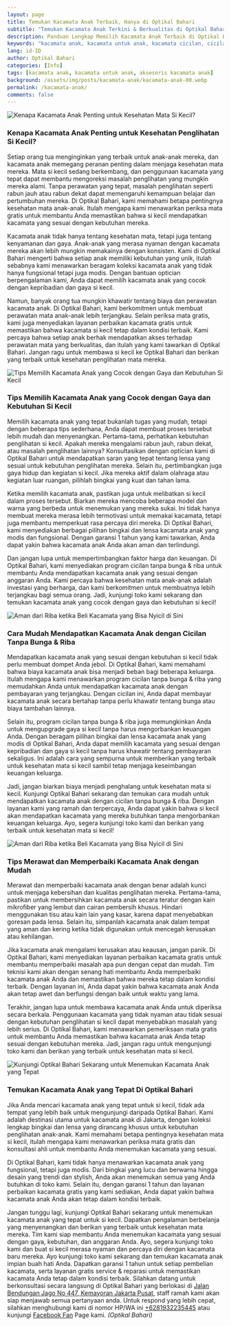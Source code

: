 ```yaml
---
layout: page
title: Temukan Kacamata Anak Terbaik, Hanya di Optikal Bahari
subtitle: "Temukan Kacamata Anak Terkini & Berkualitas di Optikal Bahari, Dapatkan Periksa Mata Gratis, Cicilan 0% & Garansi Kacamata 1 Tahun"
description: Panduan Lengkap Memilih Kacamata Anak Terbaik di Optikal Bahari. Dapatkan Konsultasi Gratis, Bergaransi, & Layanan Perbaikan Kacamata Gratis.
keywords: "kacamata anak, kacamata untuk anak, kacamata cicilan, cicilan 0%"
lang: id-ID
author: Optikal Bahari
categories: [Info]
tags: [kacamata anak, kacamata untuk anak, aksesoris kacamata anak]
background: /assets/img/posts/kacamata-anak/kacamata-anak-00.webp
permalink: /kacamata-anak/
comments: false
---
```


<div class="card shadow p-3 bg-white mb-5">
  <img
    itemprop="image"
    data-src="/assets/img/posts/kacamata-anak/kacamata-anak-01.webp"
    src="/assets/img/posts/kacamata-anak/kacamata-anak-01.webp"
    class="card-img-top"
    title="Kenapa Kacamata Anak Penting untuk Kesehatan Mata Si Kecil?"
    alt="Kenapa Kacamata Anak Penting untuk Kesehatan Mata Si Kecil?">
  <div class="card-body">
    <h3 class="card-title">
      Kenapa Kacamata Anak Penting untuk Kesehatan Penglihatan Si Kecil?
    </h3>
    <p class="card-text text-left">
      Setiap orang tua menginginkan yang terbaik untuk anak-anak mereka, dan kacamata anak memegang peranan penting dalam menjaga kesehatan mata mereka. Mata si kecil sedang berkembang, dan penggunaan kacamata yang tepat dapat membantu mengoreksi masalah penglihatan yang mungkin mereka alami. Tanpa perawatan yang tepat, masalah penglihatan seperti rabun jauh atau rabun dekat dapat memengaruhi kemampuan belajar dan pertumbuhan mereka. Di Optikal Bahari, kami memahami betapa pentingnya kesehatan mata anak-anak. Itulah mengapa kami menawarkan periksa mata gratis untuk membantu Anda memastikan bahwa si kecil mendapatkan kacamata yang sesuai dengan kebutuhan mereka.
    </p>
    <p class="card-text text-left">
      Kacamata anak tidak hanya tentang kesehatan mata, tetapi juga tentang kenyamanan dan gaya. Anak-anak yang merasa nyaman dengan kacamata mereka akan lebih mungkin memakainya dengan konsisten. Kami di Optikal Bahari mengerti bahwa setiap anak memiliki kebutuhan yang unik, itulah sebabnya kami menawarkan beragam koleksi kacamata anak yang tidak hanya fungsional tetapi juga modis. Dengan bantuan optician berpengalaman kami, Anda dapat memilih kacamata anak yang cocok dengan kepribadian dan gaya si kecil.
    </p>
    <p class="card-text text-left">
      Namun, banyak orang tua mungkin khawatir tentang biaya dan perawatan kacamata anak. Di Optikal Bahari, kami berkomitmen untuk membuat perawatan mata anak-anak lebih terjangkau. Selain periksa mata gratis, kami juga menyediakan layanan perbaikan kacamata gratis untuk memastikan bahwa kacamata si kecil tetap dalam kondisi terbaik. Kami percaya bahwa setiap anak berhak mendapatkan akses terhadap perawatan mata yang berkualitas, dan itulah yang kami tawarkan di Optikal Bahari. Jangan ragu untuk membawa si kecil ke Optikal Bahari dan berikan yang terbaik untuk kesehatan penglihatan mata mereka.
    </p>
  </div>
</div>

<div class="card shadow p-3 bg-white mb-5">
  <img
    data-src="/assets/img/posts/kacamata-anak/kacamata-anak-02.webp"
    src="/assets/img/posts/kacamata-anak/kacamata-anak-02.webp"
    class="card-img-top"
    title="Tips Memilih Kacamata Anak yang Cocok dengan Gaya dan Kebutuhan Si Kecil"
    alt="Tips Memilih Kacamata Anak yang Cocok dengan Gaya dan Kebutuhan Si Kecil">
  <div class="card-body">
    <h3 class="card-title">
      Tips Memilih Kacamata Anak yang Cocok dengan Gaya dan Kebutuhan Si Kecil
    </h3>
    <p class="card-text text-left">
      Memilih kacamata anak yang tepat bukanlah tugas yang mudah, tetapi dengan beberapa tips sederhana, Anda dapat membuat proses tersebut lebih mudah dan menyenangkan. Pertama-tama, perhatikan kebutuhan penglihatan si kecil. Apakah mereka mengalami rabun jauh, rabun dekat, atau masalah penglihatan lainnya? Konsultasikan dengan optician kami di Optikal Bahari untuk mendapatkan saran yang tepat tentang lensa yang sesuai untuk kebutuhan penglihatan mereka. Selain itu, pertimbangkan juga gaya hidup dan kegiatan si kecil. Jika mereka aktif dalam olahraga atau kegiatan luar ruangan, pilihlah bingkai yang kuat dan tahan lama.
    </p>
    <p class="card-text text-left">
      Ketika memilih kacamata anak, pastikan juga untuk melibatkan si kecil dalam proses tersebut. Biarkan mereka mencoba beberapa model dan warna yang berbeda untuk menemukan yang mereka sukai. Ini tidak hanya membuat mereka merasa lebih termotivasi untuk memakai kacamata, tetapi juga membantu memperkuat rasa percaya diri mereka. Di Optikal Bahari, kami menyediakan berbagai pilihan bingkai dan lensa kacamata anak yang modis dan fungsional. Dengan garansi 1 tahun yang kami tawarkan, Anda dapat yakin bahwa kacamata anak Anda akan aman dan terlindungi.
    </p>
    <p class="card-text text-left">
      Dan jangan lupa untuk mempertimbangkan faktor harga dan keuangan. Di Optikal Bahari, kami menyediakan program cicilan tanpa bunga & riba untuk membantu Anda mendapatkan kacamata anak yang sesuai dengan anggaran Anda. Kami percaya bahwa kesehatan mata anak-anak adalah investasi yang berharga, dan kami berkomitmen untuk membuatnya lebih terjangkau bagi semua orang. Jadi, kunjungi toko kami sekarang dan temukan kacamata anak yang cocok dengan gaya dan kebutuhan si kecil!
    </p>
  </div>
</div>

<div class="card shadow p-3 bg-white mb-5">
  <img
    data-src="/assets/img/posts/kacamata-anak/kacamata-anak-03.webp"
    src="/assets/img/posts/kacamata-anak/kacamata-anak-03.webp"
    class="card-img-top"
    title="Aman dari Riba ketika Beli Kacamata yang Bisa Nyicil di Sini"
    alt="Aman dari Riba ketika Beli Kacamata yang Bisa Nyicil di Sini">
  <div class="card-body">
    <h3 class="card-title">
      Cara Mudah Mendapatkan Kacamata Anak dengan Cicilan Tanpa Bunga & Riba
    </h3>
    <p class="card-text text-left">
      Mendapatkan kacamata anak yang sesuai dengan kebutuhan si kecil tidak perlu membuat dompet Anda jebol. Di Optikal Bahari, kami memahami bahwa biaya kacamata anak bisa menjadi beban bagi beberapa keluarga. Itulah mengapa kami menawarkan program cicilan tanpa bunga & riba yang memudahkan Anda untuk mendapatkan kacamata anak dengan pembayaran yang terjangkau. Dengan cicilan ini, Anda dapat membayar kacamata anak secara bertahap tanpa perlu khawatir tentang bunga atau biaya tambahan lainnya.
    </p>
    <p class="card-text text-left">
      Selain itu, program cicilan tanpa bunga & riba juga memungkinkan Anda untuk mengupgrade gaya si kecil tanpa harus mengorbankan keuangan Anda. Dengan beragam pilihan bingkai dan lensa kacamata anak yang modis di Optikal Bahari, Anda dapat memilih kacamata yang sesuai dengan kepribadian dan gaya si kecil tanpa harus khawatir tentang pembayaran sekaligus. Ini adalah cara yang sempurna untuk memberikan yang terbaik untuk kesehatan mata si kecil sambil tetap menjaga keseimbangan keuangan keluarga.
    </p>
    <p class="card-text text-left">
      Jadi, jangan biarkan biaya menjadi penghalang untuk kesehatan mata si kecil. Kunjungi Optikal Bahari sekarang dan temukan cara mudah untuk mendapatkan kacamata anak dengan cicilan tanpa bunga & riba. Dengan layanan kami yang ramah dan terpercaya, Anda dapat yakin bahwa si kecil akan mendapatkan kacamata yang mereka butuhkan tanpa mengorbankan keuangan keluarga. Ayo, segera kunjungi toko kami dan berikan yang terbaik untuk kesehatan mata si kecil!
    </p>
  </div>
</div>

<div class="card shadow p-3 bg-white mb-5">
  <img
    data-src="/assets/img/posts/kacamata-anak/kacamata-anak-04.webp"
    src="/assets/img/posts/kacamata-anak/kacamata-anak-04.webp"
    class="card-img-top"
    title="Aman dari Riba ketika Beli Kacamata yang Bisa Nyicil di Sini"
    alt="Aman dari Riba ketika Beli Kacamata yang Bisa Nyicil di Sini">
  <div class="card-body">
    <h3 class="card-title">
      Tips Merawat dan Memperbaiki Kacamata Anak dengan Mudah
    </h3>
    <p class="card-text text-left">
      Merawat dan memperbaiki kacamata anak dengan benar adalah kunci untuk menjaga kebersihan dan kualitas penglihatan mereka. Pertama-tama, pastikan untuk membersihkan kacamata anak secara teratur dengan kain mikrofiber yang lembut dan cairan pembersih khusus. Hindari menggunakan tisu atau kain lain yang kasar, karena dapat menyebabkan goresan pada lensa. Selain itu, simpanlah kacamata anak dalam tempat yang aman dan kering ketika tidak digunakan untuk mencegah kerusakan atau kehilangan.
    </p>
    <p class="card-text text-left">
      Jika kacamata anak mengalami kerusakan atau keausan, jangan panik. Di Optikal Bahari, kami menyediakan layanan perbaikan kacamata gratis untuk membantu memperbaiki masalah apa pun dengan cepat dan mudah. Tim teknisi kami akan dengan senang hati membantu Anda memperbaiki kacamata anak Anda dan memastikan bahwa mereka tetap dalam kondisi terbaik. Dengan layanan ini, Anda dapat yakin bahwa kacamata anak Anda akan tetap awet dan berfungsi dengan baik untuk waktu yang lama.
    </p>
    <p class="card-text text-left">
      Terakhir, jangan lupa untuk membawa kacamata anak Anda untuk diperiksa secara berkala. Penggunaan kacamata yang tidak nyaman atau tidak sesuai dengan kebutuhan penglihatan si kecil dapat menyebabkan masalah yang lebih serius. Di Optikal Bahari, kami menawarkan pemeriksaan mata gratis untuk membantu Anda memastikan bahwa kacamata anak Anda tetap sesuai dengan kebutuhan mereka. Jadi, jangan ragu untuk mengunjungi toko kami dan berikan yang terbaik untuk kesehatan mata si kecil.
    </p>
  </div>
</div>

<div class="card shadow p-3 bg-white mb-5">
  <img
    data-src="/assets/img/posts/kacamata-anak/kacamata-anak-05.webp"
    src="/assets/img/posts/kacamata-anak/kacamata-anak-05.webp"
    class="card-img-top"
    title="Kunjungi Optikal Bahari Sekarang untuk Menemukan Kacamata Anak yang Tepat"
    alt="Kunjungi Optikal Bahari Sekarang untuk Menemukan Kacamata Anak yang Tepat">
  <div class="card-body">
    <h3 class="card-title">
      Temukan Kacamata Anak yang Tepat Di Optikal Bahari
    </h3>
    <p class="card-text text-left">
      Jika Anda mencari kacamata anak yang tepat untuk si kecil, tidak ada tempat yang lebih baik untuk mengunjungi daripada Optikal Bahari. Kami adalah destinasi utama untuk kacamata anak di Jakarta, dengan koleksi lengkap bingkai dan lensa yang dirancang khusus untuk kebutuhan penglihatan anak-anak. Kami memahami betapa pentingnya kesehatan mata si kecil, itulah mengapa kami menawarkan periksa mata gratis dan konsultasi ahli untuk membantu Anda menemukan kacamata yang sesuai.
    </p>
    <p class="card-text text-left">
      Di Optikal Bahari, kami tidak hanya menawarkan kacamata anak yang fungsional, tetapi juga modis. Dari bingkai yang lucu dan berwarna hingga desain yang trendi dan stylish, Anda akan menemukan semua yang Anda butuhkan di toko kami. Selain itu, dengan garansi 1 tahun dan layanan perbaikan kacamata gratis yang kami sediakan, Anda dapat yakin bahwa kacamata anak Anda akan tetap dalam kondisi terbaik.
    </p>
    <p class="card-text text-left">
      Jangan tunggu lagi, kunjungi Optikal Bahari sekarang untuk menemukan kacamata anak yang tepat untuk si kecil. Dapatkan pengalaman berbelanja yang menyenangkan dan berikan yang terbaik untuk kesehatan mata mereka. Tim kami siap membantu Anda menemukan kacamata yang sesuai dengan gaya, kebutuhan, dan anggaran Anda. Ayo, segera kunjungi toko kami dan buat si kecil merasa nyaman dan percaya diri dengan kacamata baru mereka.                              
      Ayo kunjungi toko kami sekarang dan temukan kacamata anak impian buah hati Anda. Dapatkan garansi 1 tahun untuk setiap pembelian kacamata, serta layanan gratis service & reparasi untuk memastikan kacamata Anda tetap dalam kondisi terbaik.		                                                                             
      Silahkan datang untuk berkonsultasi secara langsung di Optikal Bahari yang berlokasi di
      <a href="{{"/lokasi" | relative_url }}" title="Jalan Bendungan Jago No 447, Kemayoran Jakarta Pusat">Jalan Bendungan                                                                                                                                                              
            Jago No 447, Kemayoran Jakarta Pusat</a>, staff ramah kami akan siap menjawab semua pertanyaan anda.                                                                                                                                                              
            Untuk respond yang lebih cepat, silahkan menghubungi kami di nomor HP/WA ini
      <a
        href="https://api.whatsapp.com/send?phone=6281932235445&text=Hallo%2C+saya+butuh+informasi+lebih+lanjut+mengenai+Optikal+Bahari"
        id="WhatsAppClick"
        class="WhatsAppCall"
        title="Call WhatsApp">+6281932235445</a>
      atau kunjungi
      <a
        href="https://www.facebook.com/optikalbahari"
        id="FBClick"
        title="Facebook Page Optikal Bahari"
        class="FacebookPage">Facebook Fan</a>
      Page kami.
      <em>(Optikal Bahari)</em>
    </p>
  </div>
</div>